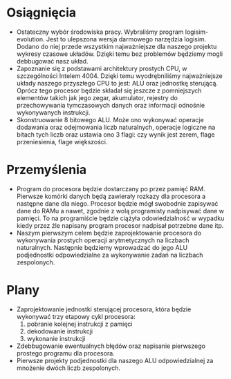 # Osiągnięcia 

- Ostateczny wybór środowiska pracy. Wybraliśmy program logisim-evolution. Jest to ulepszona wersja darmowego narzędzia logisim. Dodano do niej przede wszystkim najważniejsze dla naszego projektu wykresy czasowe układów. Dzięki temu bez problemów będziemy mogli debbugować nasz układ.
- Zapoznanie się z podstawami architektury prostych CPU, w szczególności Intelem 4004. Dzięki temu wyodrębniliśmy najważniejsze układy naszego przyszłego CPU to jest: ALU oraz jednostkę sterującą. Oprócz tego procesor będzie składał się jeszcze z pomniejszych elementów takich jak jego zegar, akumulator, rejestry do przechowywania tymczasowych danych oraz informacji odnośnie wykonywanych instrukcji.
- Skonstruowanie 8 bitowego ALU. Może ono wykonywać operacje dodawania oraz odejmowania liczb naturalnych, operacje logiczne na bitach tych liczb oraz ustawia ono 3 flagi: czy wynik jest zerem, flage przeniesienia, flage większości.

# Przemyślenia

- Program do procesora będzie dostarczany po przez pamięć RAM. Pierwsze komórki danych będą zawierały rozkazy dla procesora a następne dane dla niego. Procesor będzie mógł swobodnie zapisywać dane do RAMu a nawet, zgodnie z wolą programisty nadpisywać dane w pamięci. To na programiście będzie ciążyła odowiedzialność w wypadku kiedy przez źle napisany program procesor nadpisał potrzebne dane itp.
- Naszym pierwszym celem będzie zaprojektowanie procesora do wykonywania prostych operacji arytmetycznych na liczbach naturalnych. Następnie będziemy wprowadzać do jego ALU podjednostki odpowiedzialne za wykonywanie zadań na liczbach zespolonych.

# Plany

- Zaprojektowanie jednostki sterującej procesora, która będzie wykonywać trzy etapowy cykl procesora:
  1. pobranie kolejnej instrukcji z pamięci
  2. dekodowanie instrukcji
  3. wykonanie instrukcji
- Zdebbugowanie ewentualnych błędów oraz napisanie pierwszego prostego programu dla procesora.
- Pierwsze projekty podjednostki dla naszego ALU odpowiedzialnej za mnożenie dwóch liczb zespolonych.